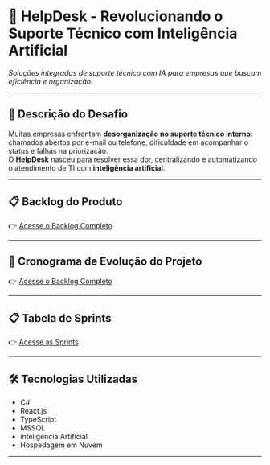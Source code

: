 # 📌 HelpDesk - Revolucionando o Suporte Técnico com Inteligência Artificial  

_Soluções integradas de suporte técnico com IA para empresas que buscam eficiência e organização._

---

## 📝 Descrição do Desafio  
Muitas empresas enfrentam **desorganização no suporte técnico interno**: chamados abertos por e-mail ou telefone, dificuldade em acompanhar o status e falhas na priorização.  
O **HelpDesk** nasceu para resolver essa dor, centralizando e automatizando o atendimento de TI com **inteligência artificial**.

---

## 📋 Backlog do Produto  

👉 [Acesse o Backlog Completo](https://github.com/acreditar/HelpDeskPIM/blob/main/backlog.md)

---

## 📆 Cronograma de Evolução do Projeto  

👉 [Acesse o Backlog Completo](https://github.com/acreditar/HelpDeskPIM/blob/main/gantt.md)


---

## 📋 Tabela de Sprints  

👉 [Acesse as Sprints](https://github.com/acreditar/HelpDeskPIM/blob/main/sprint.md)


---

## 🛠 Tecnologias Utilizadas  
- C# 
- React.js  
- TypeScript 
- MSSQL
- inteligencia Artificial
- Hospedagem em Nuvem  

---

